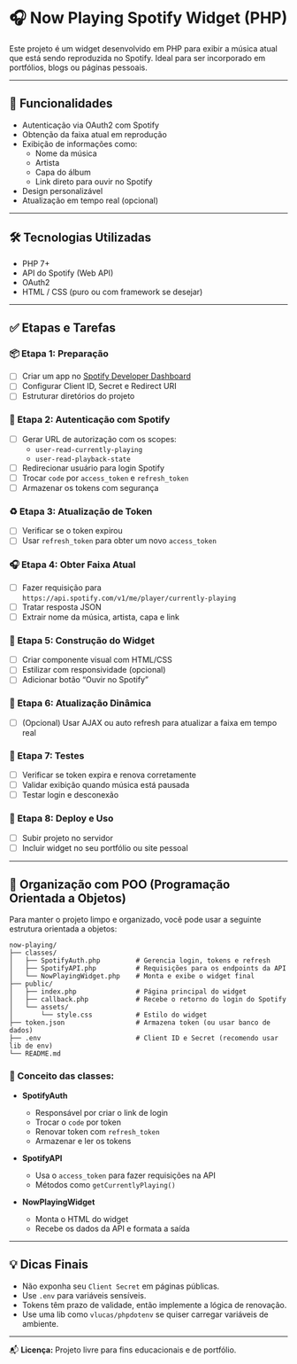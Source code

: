 # 🎧 Now Playing Spotify Widget (PHP)

Este projeto é um widget desenvolvido em PHP para exibir a música atual que está sendo reproduzida no Spotify. Ideal para ser incorporado em portfólios, blogs ou páginas pessoais.

---

## 🚀 Funcionalidades

- Autenticação via OAuth2 com Spotify
- Obtenção da faixa atual em reprodução
- Exibição de informações como:
  - Nome da música
  - Artista
  - Capa do álbum
  - Link direto para ouvir no Spotify
- Design personalizável
- Atualização em tempo real (opcional)

---

## 🛠️ Tecnologias Utilizadas

- PHP 7+
- API do Spotify (Web API)
- OAuth2
- HTML / CSS (puro ou com framework se desejar)

---

## ✅ Etapas e Tarefas

### 📦 Etapa 1: Preparação

- [ ] Criar um app no [Spotify Developer Dashboard](https://developer.spotify.com/dashboard)
- [ ] Configurar Client ID, Secret e Redirect URI
- [ ] Estruturar diretórios do projeto

### 🔐 Etapa 2: Autenticação com Spotify

- [ ] Gerar URL de autorização com os scopes:
  - `user-read-currently-playing`
  - `user-read-playback-state`
- [ ] Redirecionar usuário para login Spotify
- [ ] Trocar `code` por `access_token` e `refresh_token`
- [ ] Armazenar os tokens com segurança

### ♻️ Etapa 3: Atualização de Token

- [ ] Verificar se o token expirou
- [ ] Usar `refresh_token` para obter um novo `access_token`

### 🎧 Etapa 4: Obter Faixa Atual

- [ ] Fazer requisição para `https://api.spotify.com/v1/me/player/currently-playing`
- [ ] Tratar resposta JSON
- [ ] Extrair nome da música, artista, capa e link

### 🧱 Etapa 5: Construção do Widget

- [ ] Criar componente visual com HTML/CSS
- [ ] Estilizar com responsividade (opcional)
- [ ] Adicionar botão “Ouvir no Spotify”

### 🔁 Etapa 6: Atualização Dinâmica

- [ ] (Opcional) Usar AJAX ou auto refresh para atualizar a faixa em tempo real

### 🧪 Etapa 7: Testes

- [ ] Verificar se token expira e renova corretamente
- [ ] Validar exibição quando música está pausada
- [ ] Testar login e desconexão

### 🚀 Etapa 8: Deploy e Uso

- [ ] Subir projeto no servidor
- [ ] Incluir widget no seu portfólio ou site pessoal

---

## 📂 Organização com POO (Programação Orientada a Objetos)

Para manter o projeto limpo e organizado, você pode usar a seguinte estrutura orientada a objetos:

```
now-playing/
├── classes/
│   ├── SpotifyAuth.php         # Gerencia login, tokens e refresh
│   ├── SpotifyAPI.php          # Requisições para os endpoints da API
│   └── NowPlayingWidget.php    # Monta e exibe o widget final
├── public/
│   ├── index.php               # Página principal do widget
│   ├── callback.php            # Recebe o retorno do login do Spotify
│   └── assets/
│       └── style.css           # Estilo do widget
├── token.json                  # Armazena token (ou usar banco de dados)
├── .env                        # Client ID e Secret (recomendo usar lib de env)
└── README.md
```

### 🧠 Conceito das classes:

- **SpotifyAuth**
  - Responsável por criar o link de login
  - Trocar o `code` por token
  - Renovar token com `refresh_token`
  - Armazenar e ler os tokens

- **SpotifyAPI**
  - Usa o `access_token` para fazer requisições na API
  - Métodos como `getCurrentlyPlaying()`

- **NowPlayingWidget**
  - Monta o HTML do widget
  - Recebe os dados da API e formata a saída

---

## 💡 Dicas Finais

- Não exponha seu `Client Secret` em páginas públicas.
- Use `.env` para variáveis sensíveis.
- Tokens têm prazo de validade, então implemente a lógica de renovação.
- Use uma lib como `vlucas/phpdotenv` se quiser carregar variáveis de ambiente.

---

📬 **Licença:** Projeto livre para fins educacionais e de portfólio.

